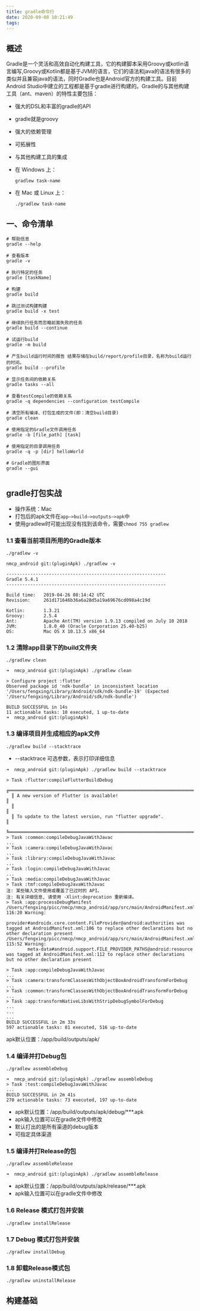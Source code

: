 ```yaml
---
title: gradle命令行
date: 2020-09-08 10:21:49
tags:
---
```


## 概述

Gradle是一个灵活和高效自动化构建工具，它的构建脚本采用Groovy或kotlin语言编写,Groovy或Kotlin都是基于JVM的语言，它们的语法和java的语法有很多的类似并且兼容java的语法，同时Gradle也是Android官方的构建工具。目前Android Studio中建立的工程都是基于gradle进行构建的。Gradle的与其他构建工具（ant、maven）的特性主要包括：

- 强大的DSL和丰富的gradle的API
- gradle就是groovy
- 强大的依赖管理
- 可拓展性
- 与其他构建工具的集成




- 在 Windows 上：

  ```
  gradlew task-name
  ```

- 在 Mac 或 Linux 上：

  ```
  ./gradlew task-name
  ```

## 一、命令清单

```
# 帮助信息
gradle --help

# 查看版本 
gradle -v

# 执行特定的任务
gradle [taskName]

# 构建 
gradle build

# 跳过测试构建构建
gradle build -x test

# 继续执行任务而忽略前面失败的任务 
gradle build --continue

# 试运行build 
gradle -m build

# 产生build运行时间的报告 结果存储在build/report/profile目录，名称为build运行的时间。
gradle build --profile 

# 显示任务间的依赖关系 
gradle tasks --all

# 查看testCompile的依赖关系 
gradle -q dependencies --configuration testCompile

# 清空所有编译、打包生成的文件(即：清空build目录) 
gradle clean

# 使用指定的Gradle文件调用任务 
gradle -b [file_path] [task]

# 使用指定的目录调用任务 
gradle -q -p [dir] helloWorld

# Gradle的图形界面
gradle --gui


```

## gradle打包实战

- 操作系统：Mac
- 打包后的apk文件在`app–>build–>outputs—>apk`中
- 使用gradlew时可能出现没有找到该命令，需要`chmod 755 gradlew`

### 1.1 查看当前项目所用的Gradle版本

`./gradlew -v`

```
nmcp_android git:(pluginApk) ./gradlew -v

------------------------------------------------------------
Gradle 5.4.1
------------------------------------------------------------

Build time:   2019-04-26 08:14:42 UTC
Revision:     261d171646b36a6a28d5a19a69676cd098a4c19d

Kotlin:       1.3.21
Groovy:       2.5.4
Ant:          Apache Ant(TM) version 1.9.13 compiled on July 10 2018
JVM:          1.8.0_40 (Oracle Corporation 25.40-b25)
OS:           Mac OS X 10.13.5 x86_64

```

### 1.2 清除app目录下的build文件夹

`./gradlew clean`

```
➜  nmcp_android git:(pluginApk) ./gradlew clean

> Configure project :flutter
Observed package id 'ndk-bundle' in inconsistent location '/Users/fengxing/Library/Android/sdk/ndk-bundle-19' (Expected '/Users/fengxing/Library/Android/sdk/ndk-bundle')

BUILD SUCCESSFUL in 14s
11 actionable tasks: 10 executed, 1 up-to-date
➜  nmcp_android git:(pluginApk)
```

### 1.3 编译项目并生成相应的apk文件

`./gradlew build --stacktrace`

- --stacktrace 可选参数，表示打印详细信息

```
➜  nmcp_android git:(pluginApk) ./gradlew build --stacktrace

> Task :flutter:compileFlutterBuildDebug
  ╔════════════════════════════════════════════════════════════════════════════╗
  ║ A new version of Flutter is available!                                     ║
  ║                                                                            ║
  ║ To update to the latest version, run "flutter upgrade".                    ║
  ╚════════════════════════════════════════════════════════════════════════════╝
> Task :common:compileDebugJavaWithJavac
...
> Task :camera:compileDebugJavaWithJavac
...
> Task :library:compileDebugJavaWithJavac
...
> Task :login:compileDebugJavaWithJavac
...
> Task :media:compileDebugJavaWithJavac
> Task :tmf:compileDebugJavaWithJavac
注: 某些输入文件使用或覆盖了已过时的 API。
注: 有关详细信息, 请使用 -Xlint:deprecation 重新编译。
> Task :app:processDebugManifest
/Users/fengxing/picc/nmcp/nmcp_android/app/src/main/AndroidManifest.xml:106:9-116:20 Warning:
        provider#androidx.core.content.FileProvider@android:authorities was tagged at AndroidManifest.xml:106 to replace other declarations but no other declaration present
/Users/fengxing/picc/nmcp/nmcp_android/app/src/main/AndroidManifest.xml:112:13-115:52 Warning:
        meta-data#android.support.FILE_PROVIDER_PATHS@android:resource was tagged at AndroidManifest.xml:112 to replace other declarations but no other declaration present

> Task :app:compileDebugJavaWithJavac
...
> Task :camera:transformClassesWithObjectBoxAndroidTransformForDebug
...	
> Task :common:transformClassesWithObjectBoxAndroidTransformForDebug
...
> Task :app:transformNativeLibsWithStripDebugSymbolForDebug
...
...
...
BUILD SUCCESSFUL in 2m 33s
597 actionable tasks: 81 executed, 516 up-to-date
```

apk默认位置：/app/build/outputs/apk/

### 1.4 编译并打Debug包

`./gradlew assembleDebug`

```
➜  nmcp_android git:(pluginApk) ./gradlew assembleDebug
> Task :test:compileDebugJavaWithJavac
...
BUILD SUCCESSFUL in 2m 41s
270 actionable tasks: 73 executed, 197 up-to-date
```

- apk默认位置：/app/build/outputs/apk/debug/***.apk
- apk输入位置可以在gradle文件中修改
- 默认打出的是所有渠道的debug版本
- 可指定具体渠道

### 1.5 编译并打Release的包

`./gradlew assembleRelease`

```
➜  nmcp_android git:(pluginApk) ./gradlew assembleRelease
```

- apk默认位置：/app/build/outputs/apk/release/***.apk
- apk输入位置可以在gradle文件中修改

### 1.6 Release 模式打包并安装

`./gradlew installRelease`

### 1.7  Debug 模式打包并安装

`./gradlew installDebug`

### 1.8 卸载Release模式包

`./gradlew uninstallRelease`

## 构建基础

